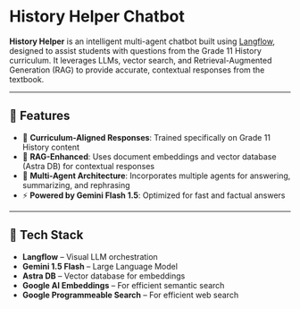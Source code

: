 # History Helper Chatbot

**History Helper** is an intelligent multi-agent chatbot built using [Langflow](https://github.com/logspace-ai/langflow), designed to assist students with questions from the Grade 11 History curriculum. It leverages LLMs, vector search, and Retrieval-Augmented Generation (RAG) to provide accurate, contextual responses from the textbook.

---

## 🚀 Features

- 🔎 **Curriculum-Aligned Responses**: Trained specifically on Grade 11 History content  
- 🧠 **RAG-Enhanced**: Uses document embeddings and vector database (Astra DB) for contextual responses  
- 💬 **Multi-Agent Architecture**: Incorporates multiple agents for answering, summarizing, and rephrasing  
- ⚡ **Powered by Gemini Flash 1.5**: Optimized for fast and factual answers

---

## 🧱 Tech Stack

- **Langflow** – Visual LLM orchestration  
- **Gemini 1.5 Flash** – Large Language Model  
- **Astra DB** – Vector database for embeddings  
- **Google AI Embeddings** – For efficient semantic search
- **Google Programmeable Search** – For efficient web search  
